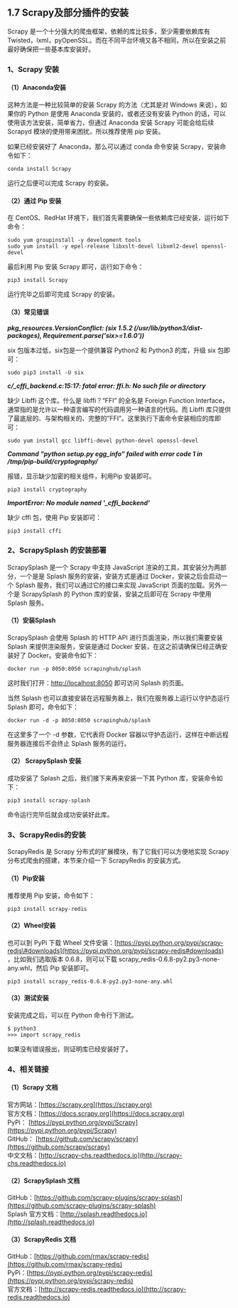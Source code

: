 ## 1.7 Scrapy及部分插件的安装

Scrapy 是一个十分强大的爬虫框架，依赖的库比较多，至少需要依赖库有 Twisted，lxml，pyOpenSSL。而在不同平台环境又各不相同，所以在安装之前最好确保把一些基本库安装好。

### 1、Scrapy 安装

#### （1）Anaconda安装

这种方法是一种比较简单的安装 Scrapy 的方法（尤其是对 Windows 来说），如果你的 Python 是使用 Anaconda 安装的，或者还没有安装 Python 的话，可以使用该方法安装，简单省力，但通过 Anaconda 安装 Scrapy 可能会给后续 Scrapyd 模块的使用带来困扰，所以推荐使用 pip 安装。

如果已经安装好了 Anaconda，那么可以通过 conda 命令安装 Scrapy，安装命令如下：

`conda install Scrapy`

运行之后便可以完成 Scrapy 的安装。

#### （2）通过 Pip 安装

在 CentOS、RedHat 环境下，我们首先需要确保一些依赖库已经安装，运行如下命令：

```
sudo yum groupinstall -y development tools
sudo yum install -y epel-release libxslt-devel libxml2-devel openssl-devel
```

最后利用 Pip 安装 Scrapy 即可，运行如下命令：

`pip3 install Scrapy`

运行完毕之后即可完成 Scrapy 的安装。

#### （3）常见错误

_**pkg\_resources.VersionConflict: \(six 1.5.2 \(/usr/lib/python3/dist-packages\), Requirement.parse\('six&gt;=1.6.0'\)\)**_

six 包版本过低，six包是一个提供兼容 Python2 和 Python3 的库，升级 six 包即可：

`sudo pip3 install -U six`

_**c/\_cffi\_backend.c:15:17: fatal error: ffi.h: No such file or directory**_

缺少 Libffi 这个库。什么是 libffi？“FFI” 的全名是 Foreign Function Interface，通常指的是允许以一种语言编写的代码调用另一种语言的代码。而 Libffi 库只提供了最底层的、与架构相关的、完整的”FFI”。这里执行下面命令安装相应的库即可：

`sudo yum install gcc libffi-devel python-devel openssl-devel`

_**Command "python setup.py egg\_info" failed with error code 1 in /tmp/pip-build/cryptography/**_

报错，显示缺少加密的相关组件，利用Pip 安装即可。

`pip3 install cryptography`

_**ImportError: No module named '\_cffi\_backend'**_

缺少 cffi 包，使用 Pip 安装即可：

`pip3 install cffi`

### 2、ScrapySplash 的安装部署

ScrapySplash 是一个 Scrapy 中支持 JavaScript 渲染的工具，其安装分为两部分，一个是是 Splash 服务的安装，安装方式是通过 Docker，安装之后会启动一个 Splash 服务，我们可以通过它的接口来实现 JavaScript 页面的加载。另外一个是 ScrapySplash 的 Python 库的安装，安装之后即可在 Scrapy 中使用 Splash 服务。

#### （1）安装Splash

ScrapySplash 会使用 Splash 的 HTTP API 进行页面渲染，所以我们需要安装 Splash 来提供渲染服务，安装是通过 Docker 安装，在这之前请确保已经正确安装好了 Docker。安装命令如下：

`docker run -p 8050:8050 scrapinghub/splash`

这时我们打开：[http://localhost:8050](http://localhost:8050) 即可访问 Splash 的页面。

当然 Splash 也可以直接安装在远程服务器上，我们在服务器上运行以守护态运行 Splash 即可，命令如下：

`docker run -d -p 8050:8050 scrapinghub/splash`

在这里多了一个 -d 参数，它代表将 Docker 容器以守护态运行，这样在中断远程服务器连接后不会终止 Splash 服务的运行。

#### （2） ScrapySplash 安装

成功安装了 Splash 之后，我们接下来再来安装一下其 Python 库，安装命令如下：

`pip3 install scrapy-splash`

命令运行完毕后就会成功安装好此库。

### 3、ScrapyRedis的安装

ScrapyRedis 是 Scrapy 分布式的扩展模块，有了它我们可以方便地实现 Scrapy 分布式爬虫的搭建，本节来介绍一下 ScrapyRedis 的安装方式。

#### （1）Pip安装

推荐使用 Pip 安装，命令如下：

`pip3 install scrapy-redis`

#### （2）Wheel安装

也可以到 PyPi 下载 Wheel 文件安装：[https://pypi.python.org/pypi/scrapy-redis\#downloads](https://pypi.python.org/pypi/scrapy-redis#downloads) ，比如我们选取版本 0.6.8，则可以下载 scrapy\_redis-0.6.8-py2.py3-none-any.whl，然后 Pip 安装即可。

`pip3 install scrapy_redis-0.6.8-py2.py3-none-any.whl`

#### （3）测试安装

安装完成之后，可以在 Python 命令行下测试。

```
$ python3
>>> import scrapy_redis
```

如果没有错误报出，则证明库已经安装好了。

### 4、相关链接

#### （1）Scrapy 文档

官方网站：[https://scrapy.org](https://scrapy.org)  
官方文档：[https://docs.scrapy.org](https://docs.scrapy.org)  
PyPi：   [https://pypi.python.org/pypi/Scrapy](https://pypi.python.org/pypi/Scrapy)  
GitHub： [https://github.com/scrapy/scrapy](https://github.com/scrapy/scrapy)  
中文文档：[http://scrapy-chs.readthedocs.io](http://scrapy-chs.readthedocs.io)

#### （2）ScrapySplash 文档

GitHub：[https://github.com/scrapy-plugins/scrapy-splash](https://github.com/scrapy-plugins/scrapy-splash)  
Splash 官方文档：[http://splash.readthedocs.io](http://splash.readthedocs.io)

#### （3）ScrapyRedis 文档

GitHub：[https://github.com/rmax/scrapy-redis](https://github.com/rmax/scrapy-redis)  
PyPi：[https://pypi.python.org/pypi/scrapy-redis](https://pypi.python.org/pypi/scrapy-redis)  
官方文档：[http://scrapy-redis.readthedocs.io](http://scrapy-redis.readthedocs.io)

